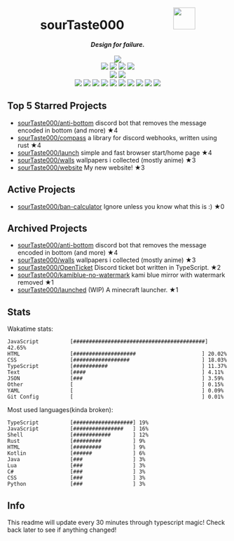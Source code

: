 <!-- deno-fmt-ignore-file -->
<h1 align="center">sourTaste000&emsp;&emsp;&emsp;&emsp;<img src="https://avatars.githubusercontent.com/u/47074495" width="50px"></h1>
<div align="center">
  <b><i>Design for failure.</i></b>
  <br />
  <br />
  <img src="https://img.shields.io/badge/Discord-sourTaste000%232391-e9d3d0?labelColor=4c566a&logo=Discord" />
  <br />
  <img src="https://img.shields.io/badge/-Vim-%23ffd3da?logo=Vim&labelColor=4c566a" />
  <img src="https://img.shields.io/badge/-CLion-%23ffc9e5?logo=CLion&labelColor=4c566a" />
  <img src="https://img.shields.io/badge/-IntellJ IDEA-%23ffaaea?logo=IntelliJIDEA&labelColor=4c566a" />
  <img src="https://img.shields.io/badge/-Visual Studio Code-%23ffb4ed?logo=VisualStudioCode&labelColor=4c566a" />
  <br />
  <img src="https://img.shields.io/badge/-macOS-%23f69ee1?logo=macOS&labelColor=4c566a" />
  <img src="https://img.shields.io/badge/-Linux-%23f4d3d5?logo=Linux&labelColor=4c566a" />
  <br />
<img src="https://img.shields.io/badge/-TypeScript-fec89a" />
<img src="https://img.shields.io/badge/-Rust-e8e8e4" />
<img src="https://img.shields.io/badge/-HTML-d8e2dc" />
<img src="https://img.shields.io/badge/-other-f8edeb" />
<img src="https://img.shields.io/badge/-JavaScript-ffe5d9" />
<img src="https://img.shields.io/badge/-Shell-fae1dd" />
<img src="https://img.shields.io/badge/-Java-fcd5ce" />
<img src="https://img.shields.io/badge/-Kotlin-ece4db" />
<img src="https://img.shields.io/badge/-Lua-fec5bb" />
<img src="https://img.shields.io/badge/-C#-ffd7ba" />
  <br />
</div>

## Top 5 Starred Projects

- [sourTaste000/anti-bottom](https://github.com/sourTaste000/anti-bottom) discord bot that removes the message encoded in bottom (and more) ★4
- [sourTaste000/compass](https://github.com/sourTaste000/compass) a library for discord webhooks, written using rust ★4
- [sourTaste000/launch](https://github.com/sourTaste000/launch) simple and fast browser start/home page ★4
- [sourTaste000/walls](https://github.com/sourTaste000/walls) wallpapers i collected (mostly anime) ★3
- [sourTaste000/website](https://github.com/sourTaste000/website) My new website! ★3

## Active Projects

- [sourTaste000/ban-calculator](https://github.com/sourTaste000/ban-calculator) Ignore unless you know what this is :) ★0

## Archived Projects

- [sourTaste000/anti-bottom](https://github.com/sourTaste000/anti-bottom) discord bot that removes the message encoded in bottom (and more) ★4
- [sourTaste000/walls](https://github.com/sourTaste000/walls) wallpapers i collected (mostly anime) ★3
- [sourTaste000/OpenTicket](https://github.com/sourTaste000/OpenTicket) Discord ticket bot written in TypeScript. ★2
- [sourTaste000/kamiblue-no-watermark](https://github.com/sourTaste000/kamiblue-no-watermark) kami blue mirror with watermark removed ★1
- [sourTaste000/launched](https://github.com/sourTaste000/launched) (WIP) A minecraft launcher. ★1

## Stats

Wakatime stats:
```
JavaScript          [##########################################] 42.65%
HTML                [####################                     ] 20.02%
CSS                 [##################                       ] 18.03%
TypeScript          [###########                              ] 11.37%
Text                [####                                     ] 4.11%
JSON                [###                                      ] 3.59%
Other               [                                         ] 0.15%
YAML                [                                         ] 0.09%
Git Config          [                                         ] 0.01%
```

Most used languages(kinda broken):
```
TypeScript          [###################] 19%
JavaScript          [################   ] 16%
Shell               [############       ] 12%
Rust                [#########          ] 9%
HTML                [#########          ] 9%
Kotlin              [######             ] 6%
Java                [###                ] 3%
Lua                 [###                ] 3%
C#                  [###                ] 3%
CSS                 [###                ] 3%
Python              [###                ] 3%
```

## Info

This readme will update every 30 minutes through typescript magic! Check back later to see if anything changed!
